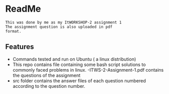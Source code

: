 # ReadMe
    This was done by me as my ItWORKSHOP-2 assignment 1
    The assignment question is also uploaded in pdf
    format.
##  Features
  - Commands tested and run on Ubuntu ( a linux distribution)
  - This repo contains file containing some bash script solutions to commonly faced problems in linux.
  -ITWS-2-Assignment-1.pdf contains the questions of the assignment
  - src folder contains the answer files of each question
   numbered according to the question number.
